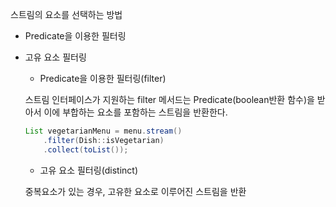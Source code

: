 스트림의 요소를 선택하는 방법

- Predicate을 이용한 필터링
- 고유 요소 필터링
    - Predicate을 이용한 필터링(filter)
    
    스트림 인터페이스가 지원하는 filter 메서드는 Predicate(boolean반환 함수)을 받아서 이에 부합하는 요소를 포함하는 스트림을 반환한다.
    
    ```java
    List vegetarianMenu = menu.stream()
    	.filter(Dish::isVegetarian)
        .collect(toList());
    ```
    
    - 고유 요소 필터링(distinct)
    
    중복요소가 있는 경우, 고유한 요소로 이루어진 스트림을 반환

